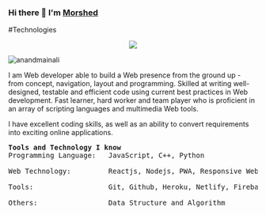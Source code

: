 ### Hi there 👋 I'm [Morshed](#)
#Technologies
<p align="center">
  <a href="https://skillicons.dev">
    <img src="https://skillicons.dev/icons?i=js,ts,py,cs,nodejs,express,dotnet,djanog,flask,git,github,postgress,mongodb,,react,redux,materialui,nextjs,tailwind,jest,nginx" />
  </a>
</p>
<img src="https://komarev.com/ghpvc/?username=riaadmorshed" alt="anandmainali" />
<div>
 <p>
I am  Web developer able to build a Web presence from the ground up - from concept, navigation, layout and programming. Skilled at writing well-designed, testable and efficient code using current best practices in Web development. Fast learner, hard worker and team player who is proficient in an array of scripting languages and multimedia Web tools.

I have excellent coding skills, as well as an ability to convert requirements into exciting online applications.
</p>
</div>
<pre>
<strong>Tools and Technology I know</strong>
Programming Language:   JavaScript, C++, Python </br>
Web Technology:         Reactjs, Nodejs, PWA, Responsive Web Design </br>
Tools:                  Git, Github, Heroku, Netlify, Firebase, MongoDB. </br>
Others:                 Data Structure and Algorithm </br>
</pre>
